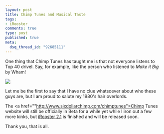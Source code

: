 ```yaml
--- 
layout: post
title: Chimp Tunes and Musical Taste
tags: 
- iRooster
comments: true
type: post
published: true
meta: 
  dsq_thread_id: "92685111"
---
```

One thing that Chimp Tunes has taught me is that not everyone listens to Top 40 drivel. Say, for example, like the person who listened to <em>Make it Big</em> by Wham!

  <img src="http://images.amazon.com/images/P/B00000261P.01._SCLZZZZZZZ_.jpg" /></a>

  Let me be the first to say that I have no clue whatsoever about who these guys are, but I am proud to salute my 1980's hair overlords.

  The <a href=""http://www.sixdollarchimp.com/chimptunes">Chimp Tunes</a> website will still be officially in Beta for a while yet while I iron out a few more kinks, but <a href="http://www.sixdollarchimp.com/irooster.php">iRooster 2.1</a> is finished and will be released soon.

  Thank you, that is all.
